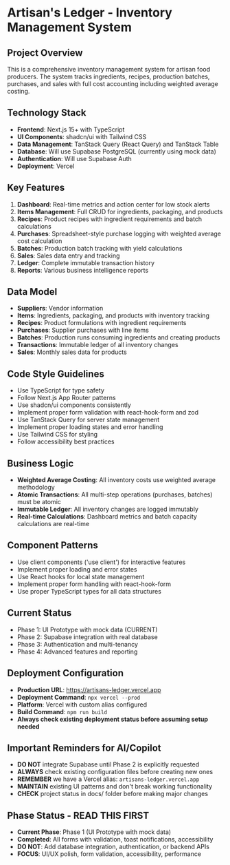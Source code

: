 <!-- Use this file to provide workspace-specific custom instructions to Copilot. For more details, visit https://code.visualstudio.com/docs/copilot/copilot-customization#_use-a-githubcopilotinstructionsmd-file -->

# Artisan's Ledger - Inventory Management System

## Project Overview
This is a comprehensive inventory management system for artisan food producers. The system tracks ingredients, recipes, production batches, purchases, and sales with full cost accounting including weighted average costing.

## Technology Stack
- **Frontend**: Next.js 15+ with TypeScript
- **UI Components**: shadcn/ui with Tailwind CSS
- **Data Management**: TanStack Query (React Query) and TanStack Table
- **Database**: Will use Supabase PostgreSQL (currently using mock data)
- **Authentication**: Will use Supabase Auth
- **Deployment**: Vercel

## Key Features
1. **Dashboard**: Real-time metrics and action center for low stock alerts
2. **Items Management**: Full CRUD for ingredients, packaging, and products
3. **Recipes**: Product recipes with ingredient requirements and batch calculations
4. **Purchases**: Spreadsheet-style purchase logging with weighted average cost calculation
5. **Batches**: Production batch tracking with yield calculations
6. **Sales**: Sales data entry and tracking
7. **Ledger**: Complete immutable transaction history
8. **Reports**: Various business intelligence reports

## Data Model
- **Suppliers**: Vendor information
- **Items**: Ingredients, packaging, and products with inventory tracking
- **Recipes**: Product formulations with ingredient requirements
- **Purchases**: Supplier purchases with line items
- **Batches**: Production runs consuming ingredients and creating products
- **Transactions**: Immutable ledger of all inventory changes
- **Sales**: Monthly sales data for products

## Code Style Guidelines
- Use TypeScript for type safety
- Follow Next.js App Router patterns
- Use shadcn/ui components consistently
- Implement proper form validation with react-hook-form and zod
- Use TanStack Query for server state management
- Implement proper loading states and error handling
- Use Tailwind CSS for styling
- Follow accessibility best practices

## Business Logic
- **Weighted Average Costing**: All inventory costs use weighted average methodology
- **Atomic Transactions**: All multi-step operations (purchases, batches) must be atomic
- **Immutable Ledger**: All inventory changes are logged immutably
- **Real-time Calculations**: Dashboard metrics and batch capacity calculations are real-time

## Component Patterns
- Use client components ('use client') for interactive features
- Implement proper loading and error states
- Use React hooks for local state management
- Implement proper form handling with react-hook-form
- Use proper TypeScript types for all data structures

## Current Status
- Phase 1: UI Prototype with mock data (CURRENT)
- Phase 2: Supabase integration with real database
- Phase 3: Authentication and multi-tenancy
- Phase 4: Advanced features and reporting

## Deployment Configuration
- **Production URL**: https://artisans-ledger.vercel.app
- **Deployment Command**: `npx vercel --prod`
- **Platform**: Vercel with custom alias configured
- **Build Command**: `npm run build`
- **Always check existing deployment status before assuming setup needed**

## Important Reminders for AI/Copilot
- **DO NOT** integrate Supabase until Phase 2 is explicitly requested
- **ALWAYS** check existing configuration files before creating new ones
- **REMEMBER** we have a Vercel alias: `artisans-ledger.vercel.app`
- **MAINTAIN** existing UI patterns and don't break working functionality
- **CHECK** project status in docs/ folder before making major changes

## Phase Status - READ THIS FIRST
- **Current Phase**: Phase 1 (UI Prototype with mock data)
- **Completed**: All forms with validation, toast notifications, accessibility
- **DO NOT**: Add database integration, authentication, or backend APIs
- **FOCUS**: UI/UX polish, form validation, accessibility, performance
